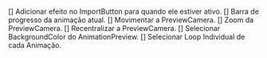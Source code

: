 [] Adicionar efeito no ImportButton para quando ele estiver ativo.
[] Barra de progresso da animação atual.
[] Movimentar a PreviewCamera.
[] Zoom da PreviewCamera.
[] Recentralizar a PreviewCamera.
[] Selecionar BackgroundColor do AnimationPreview.
[] Selecionar Loop Individual de cada Animação.
